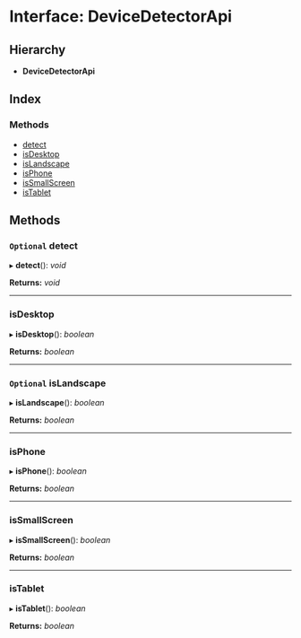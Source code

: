 # Interface: DeviceDetectorApi

## Hierarchy

* **DeviceDetectorApi**

## Index

### Methods

* [detect](annoto.devicedetectorapi.md#optional-detect)
* [isDesktop](annoto.devicedetectorapi.md#isdesktop)
* [isLandscape](annoto.devicedetectorapi.md#optional-islandscape)
* [isPhone](annoto.devicedetectorapi.md#isphone)
* [isSmallScreen](annoto.devicedetectorapi.md#issmallscreen)
* [isTablet](annoto.devicedetectorapi.md#istablet)

## Methods

### `Optional` detect

▸ **detect**(): *void*

**Returns:** *void*

___

###  isDesktop

▸ **isDesktop**(): *boolean*

**Returns:** *boolean*

___

### `Optional` isLandscape

▸ **isLandscape**(): *boolean*

**Returns:** *boolean*

___

###  isPhone

▸ **isPhone**(): *boolean*

**Returns:** *boolean*

___

###  isSmallScreen

▸ **isSmallScreen**(): *boolean*

**Returns:** *boolean*

___

###  isTablet

▸ **isTablet**(): *boolean*

**Returns:** *boolean*
